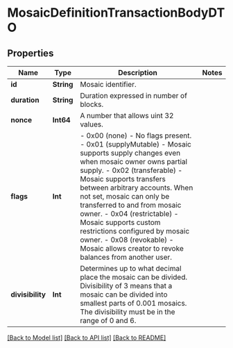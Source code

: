 # MosaicDefinitionTransactionBodyDTO

## Properties
Name | Type | Description | Notes
------------ | ------------- | ------------- | -------------
**id** | **String** | Mosaic identifier. | 
**duration** | **String** | Duration expressed in number of blocks. | 
**nonce** | **Int64** | A number that allows uint 32 values. | 
**flags** | **Int** | - 0x00 (none) - No flags present. - 0x01 (supplyMutable) - Mosaic supports supply changes even when mosaic owner owns partial supply. - 0x02 (transferable) - Mosaic supports transfers between arbitrary accounts. When not set, mosaic can only be transferred to and from mosaic owner. - 0x04 (restrictable) - Mosaic supports custom restrictions configured by mosaic owner. - 0x08 (revokable) - Mosaic allows creator to revoke balances from another user.  | 
**divisibility** | **Int** | Determines up to what decimal place the mosaic can be divided. Divisibility of 3 means that a mosaic can be divided into smallest parts of 0.001 mosaics. The divisibility must be in the range of 0 and 6.  | 

[[Back to Model list]](../README.md#documentation-for-models) [[Back to API list]](../README.md#documentation-for-api-endpoints) [[Back to README]](../README.md)


